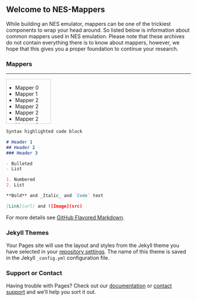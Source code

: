 ## Welcome to NES-Mappers

While building an NES emulator, mappers can be one of the trickiest components to wrap your head around. So listed below is information about common mappers used in NES emulation. Please note that these archives do not contain everything there is to know about mappers, however, we hope that this gives you a proper foundation to continue your research. 

### Mappers
---

<div style="height:120px;width:120px;border:1px solid #ccc; overflow:auto;">
<ul>
  <li>Mapper 0</li>
  <li>Mapper 1</li>
  <li>Mapper 2</li>
  <li>Mapper 2</li>
  <li>Mapper 2</li>
  <li>Mapper 2</li>
  <li>Mapper 2</li>
  <li>Mapper 2</li>
  <li>Mapper 2</li>
  <li>Mapper 2</li>
  <li>Mapper 2</li>
  <li>Mapper 2</li>
</ul>
</div>


```markdown
Syntax highlighted code block

# Header 1
## Header 2
### Header 3

- Bulleted
- List

1. Numbered
2. List

**Bold** and _Italic_ and `Code` text

[Link](url) and ![Image](src)
```

For more details see [GitHub Flavored Markdown](https://guides.github.com/features/mastering-markdown/).

### Jekyll Themes

Your Pages site will use the layout and styles from the Jekyll theme you have selected in your [repository settings](https://github.com/Brad1141/NES-Mappers/settings). The name of this theme is saved in the Jekyll `_config.yml` configuration file.

### Support or Contact

Having trouble with Pages? Check out our [documentation](https://help.github.com/categories/github-pages-basics/) or [contact support](https://github.com/contact) and we’ll help you sort it out.
